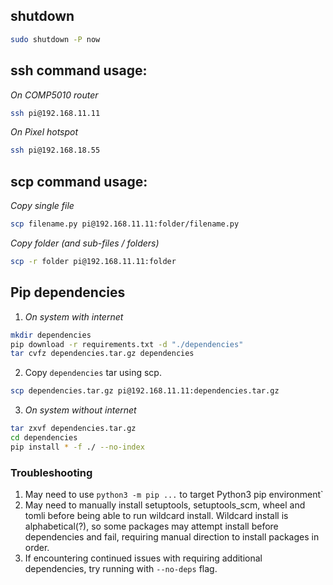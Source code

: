 ## shutdown
```bash
sudo shutdown -P now
```

## ssh command usage:
*On COMP5010 router*
```bash
ssh pi@192.168.11.11
```

*On Pixel hotspot*
```bash
ssh pi@192.168.18.55
```

## scp command usage:
*Copy single file*
```bash
scp filename.py pi@192.168.11.11:folder/filename.py
```

*Copy folder (and sub-files / folders)*
```bash
scp -r folder pi@192.168.11.11:folder
```

## Pip dependencies
1. *On system with internet*
```bash
mkdir dependencies
pip download -r requirements.txt -d "./dependencies"
tar cvfz dependencies.tar.gz dependencies
```

2. Copy `dependencies` tar using scp.
```bash
scp dependencies.tar.gz pi@192.168.11.11:dependencies.tar.gz
```

3. *On system without internet*
```bash
tar zxvf dependencies.tar.gz
cd dependencies
pip install * -f ./ --no-index
```

### Troubleshooting
1. May need to use `python3 -m pip ...` to target Python3 pip environment`
2. May need to manually install setuptools, setuptools_scm, wheel and tomli before being able to run wildcard install. Wildcard install is alphabetical(?), so some packages may attempt install before dependencies and fail, requiring manual direction to install packages in order.
3. If encountering continued issues with requiring additional dependencies, try running with `--no-deps` flag.